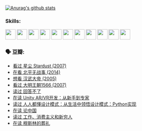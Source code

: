 
[![Anurag's github stats](https://github-readme-stats.vercel.app/api?username=w940853815)](https://github.com/anuraghazra/github-readme-stats)

### Skills:

<code><img height="32" src="https://cdn.jsdelivr.net/npm/simple-icons@v5/icons/python.svg"></code>
<code><img height="32" src="https://cdn.jsdelivr.net/npm/simple-icons@v5/icons/javascript.svg"></code>
<code><img height="32" src="https://cdn.jsdelivr.net/npm/simple-icons@v5/icons/django.svg"></code>
<code><img height="32" src="https://cdn.jsdelivr.net/npm/simple-icons@v5/icons/flask.svg"></code>
<code><img height="32" src="https://cdn.jsdelivr.net/npm/simple-icons@v5/icons/vuetify.svg"></code>
<code><img height="32" src="https://cdn.jsdelivr.net/npm/simple-icons@v5/icons/git.svg"></code>
<code><img height="32" src="https://cdn.jsdelivr.net/npm/simple-icons@v5/icons/docker.svg"></code>
<code><img height="32" src="https://cdn.jsdelivr.net/npm/simple-icons@v5/icons/postgresql.svg"></code>
<code><img height="32" src="https://cdn.jsdelivr.net/npm/simple-icons@v5/icons/elasticsearch.svg"></code>
<code><img height="32" src="https://cdn.jsdelivr.net/npm/simple-icons@v5/icons/macos.svg"></code>
<code><img height="32" src="https://cdn.jsdelivr.net/npm/simple-icons@v5/icons/linux.svg"></code>

### 🗣 豆瓣:

<!-- DOUBAN-ACTIVITIES:START -->
- [看过 星尘 Stardust‎ (2007)](https://www.douban.com/people/136069238/status/3822692117/?_i=49089410)
- [在看 北平无战事‎ (2014)](https://www.douban.com/people/136069238/status/3821449886/?_i=49089410)
- [想看 汉武大帝‎ (2005)](https://www.douban.com/people/136069238/status/3821405621/?_i=49089410)
- [看过 大明王朝1566‎ (2007)](https://www.douban.com/people/136069238/status/3821396719/?_i=49089410)
- [读过 回答不了](https://www.douban.com/people/136069238/status/3812155932/?_i=49089410)
- [在读 Unity AR/VR开发：从新手到专家](https://www.douban.com/people/136069238/status/3810864648/?_i=49089410)
- [读过 人人都懂设计模式：从生活中领悟设计模式：Python实现](https://www.douban.com/people/136069238/status/3806334005/?_i=49089410)
- [在读 论中国](https://www.douban.com/people/136069238/status/3805671678/?_i=49089410)
- [读过 工作、消费主义和新穷人](https://www.douban.com/people/136069238/status/3803834644/?_i=49089410)
- [在读 穆斯林的葬礼](https://www.douban.com/people/136069238/status/3802824932/?_i=49089410)
<!-- DOUBAN-ACTIVITIES:END -->
<!--
**w940853815/w940853815** is a ✨ _special_ ✨ repository because its `README.md` (this file) appears on your GitHub profile.

Here are some ideas to get you started:

- 🔭 I’m currently working on ...
- 🌱 I’m currently learning ...
- 👯 I’m looking to collaborate on ...
- 🤔 I’m looking for help with ...
- 💬 Ask me about ...
- 📫 How to reach me: ...
- 😄 Pronouns: ...
- ⚡ Fun fact: ...
-->
